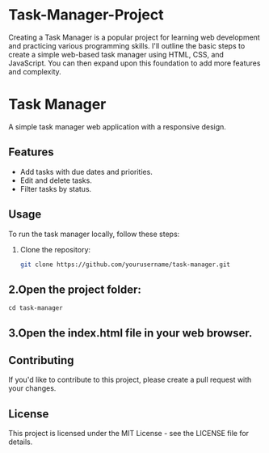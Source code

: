 # Task-Manager-Project
Creating a Task Manager  is a popular project for learning web development and practicing various programming skills. I'll outline the basic steps to create a simple web-based task manager using HTML, CSS, and JavaScript. You can then expand upon this foundation to add more features and complexity.

# Task Manager

A simple task manager web application with a responsive design.


## Features

- Add tasks with due dates and priorities.
- Edit and delete tasks.
- Filter tasks by status.

## Usage

To run the task manager locally, follow these steps:

1. Clone the repository:

   ```bash
   git clone https://github.com/yourusername/task-manager.git

## 2.Open the project folder:
    cd task-manager
## 3.Open the index.html file in your web browser.

## Contributing
If you'd like to contribute to this project, please create a pull request with your changes.

## License
This project is licensed under the MIT License - see the LICENSE file for details.